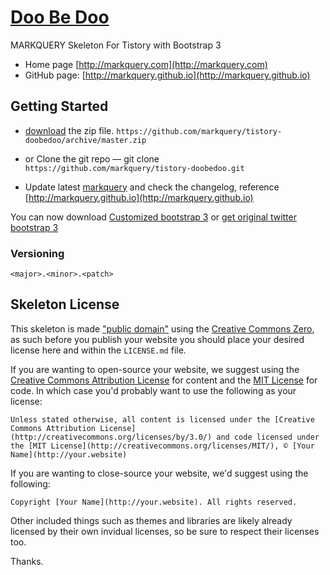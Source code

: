 # [Doo Be Doo](http://markquery.com) 

MARKQUERY Skeleton For Tistory with Bootstrap 3

* Home page [http://markquery.com](http://markquery.com)
* GitHub page: [http://markquery.github.io](http://markquery.github.io)

## Getting Started

- [download](https://github.com/markquery/tistory-doobedoo/archive/master.zip)  the zip file.
   `https://github.com/markquery/tistory-doobedoo/archive/master.zip`

-  or Clone the git repo — git clone
   `https://github.com/markquery/tistory-doobedoo.git`

- Update latest [markquery](https://github.com/markquery/markquery) and check the changelog, reference [http://markquery.github.io](http://markquery.github.io)

You can now download [Customized bootstrap 3](https://github.com/markquery/markquery/archive/master.zip) or [get original twitter bootstrap 3](http://getbootstrap.com/)

### Versioning

`<major>.<minor>.<patch>`

## Skeleton License

This skeleton is made ["public domain"](http://en.wikipedia.org/wiki/Public_domain) using the [Creative Commons Zero](http://creativecommons.org/publicdomain/zero/1.0/), as such before you publish your website you should place your desired license here and within the `LICENSE.md` file.

If you are wanting to open-source your website, we suggest using the [Creative Commons Attribution License](http://creativecommons.org/licenses/by/3.0/) for content and the [MIT License](http://creativecommons.org/licenses/MIT/) for code. In which case you'd probably want to use the following as your license:

    Unless stated otherwise, all content is licensed under the [Creative Commons Attribution License](http://creativecommons.org/licenses/by/3.0/) and code licensed under the [MIT License](http://creativecommons.org/licenses/MIT/), © [Your Name](http://your.website)

If you are wanting to close-source your website, we'd suggest using the following:

    Copyright [Your Name](http://your.website). All rights reserved.

Other included things such as themes and libraries are likely already licensed by their own invidual licenses, so be sure to respect their licenses too.

Thanks.